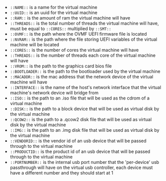 * `::NAME::` is a name for the virtual machine
* `::UUID::` is an uuid for the virtual machine
* `::RAM::` is the amount of ram the virtual machine will have
* `::THREADS::` is the total number of threads the virtual machine will have, must be equal to `::CORES::` multiplied by `::SMT::`
* `::OVMF::` is the path where the OVMF UEFI firmware file is located
* `::NVRAM::` is the path where the file storing UEFI variables of the virtual machine will be located
* `::CORES::` is the number of cores the virtual machine will have
* `::THREADS::` is the number of threads each core of the virtual machine will have
* `::VROM::` is the path to the graphics card bios file
* `::BOOTLOADER::` is the path to the bootloader used by the virtual machine
* `::MACADDR::` is the mac address that the network device of the virtual machine will have
* `::INTERFACE::` is the name of the host's network interface that the virtual machine's network device will bridge from
* `::ISO::` is the path to an .iso file that will be used as the cdrom of a virtual machine
* `::DISK::` is the path to a block device that will be used as virtual disk by the virtual machine
* `::QCOW2::` is the path to a .qcow2 disk file that will be used as virtual disk by the virtual machine
* `::IMG::` is the path to an .img disk file that will be used as virtual disk by the virtual machine
* `::VENDORID::` is the vendor id of an usb device that will be passed through to the virtual machine
* `::PRODUCTID::` is the product id of an usb device that will be passed through to the virtual machine
* `::PORTNUMBER::` is the internal usb port number that the 'per-device' usb passthrough will have on the virtual usb controller, each device must have a different number and they should start at 1
